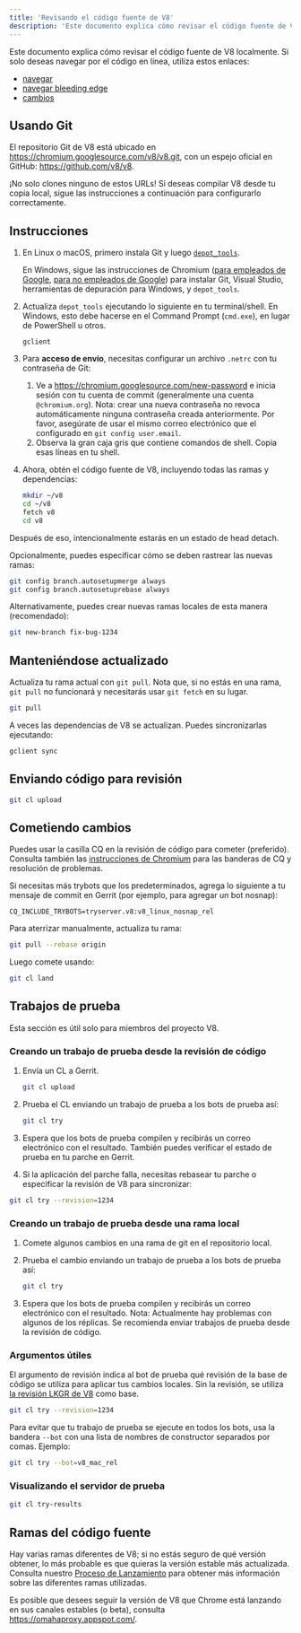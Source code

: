 ```yaml
---
title: 'Revisando el código fuente de V8'
description: 'Este documento explica cómo revisar el código fuente de V8 localmente.'
---
```

Este documento explica cómo revisar el código fuente de V8 localmente. Si solo deseas navegar por el código en línea, utiliza estos enlaces:

- [navegar](https://chromium.googlesource.com/v8/v8/)
- [navegar bleeding edge](https://chromium.googlesource.com/v8/v8/+/master)
- [cambios](https://chromium.googlesource.com/v8/v8/+log/master)

## Usando Git

El repositorio Git de V8 está ubicado en https://chromium.googlesource.com/v8/v8.git, con un espejo oficial en GitHub: https://github.com/v8/v8.

¡No solo clones ninguno de estos URLs! Si deseas compilar V8 desde tu copia local, sigue las instrucciones a continuación para configurarlo correctamente.

## Instrucciones

1. En Linux o macOS, primero instala Git y luego [`depot_tools`](https://commondatastorage.googleapis.com/chrome-infra-docs/flat/depot_tools/docs/html/depot_tools_tutorial.html#_setting_up).

    En Windows, sigue las instrucciones de Chromium ([para empleados de Google](https://goto.google.com/building-chrome-win), [para no empleados de Google](https://chromium.googlesource.com/chromium/src/+/master/docs/windows_build_instructions.md#Setting-up-Windows)) para instalar Git, Visual Studio, herramientas de depuración para Windows, y `depot_tools`.

2. Actualiza `depot_tools` ejecutando lo siguiente en tu terminal/shell. En Windows, esto debe hacerse en el Command Prompt (`cmd.exe`), en lugar de PowerShell u otros.

    ```
    gclient
    ```

3. Para **acceso de envío**, necesitas configurar un archivo `.netrc` con tu contraseña de Git:

    1. Ve a https://chromium.googlesource.com/new-password e inicia sesión con tu cuenta de commit (generalmente una cuenta `@chromium.org`). Nota: crear una nueva contraseña no revoca automáticamente ninguna contraseña creada anteriormente. Por favor, asegúrate de usar el mismo correo electrónico que el configurado en `git config user.email`.
    2. Observa la gran caja gris que contiene comandos de shell. Copia esas líneas en tu shell.

4. Ahora, obtén el código fuente de V8, incluyendo todas las ramas y dependencias:

    ```bash
    mkdir ~/v8
    cd ~/v8
    fetch v8
    cd v8
    ```

Después de eso, intencionalmente estarás en un estado de head detach.

Opcionalmente, puedes especificar cómo se deben rastrear las nuevas ramas:

```bash
git config branch.autosetupmerge always
git config branch.autosetuprebase always
```

Alternativamente, puedes crear nuevas ramas locales de esta manera (recomendado):

```bash
git new-branch fix-bug-1234
```

## Manteniéndose actualizado

Actualiza tu rama actual con `git pull`. Nota que, si no estás en una rama, `git pull` no funcionará y necesitarás usar `git fetch` en su lugar.

```bash
git pull
```

A veces las dependencias de V8 se actualizan. Puedes sincronizarlas ejecutando:

```bash
gclient sync
```

## Enviando código para revisión

```bash
git cl upload
```

## Cometiendo cambios

Puedes usar la casilla CQ en la revisión de código para cometer (preferido). Consulta también las [instrucciones de Chromium](https://chromium.googlesource.com/chromium/src/+/master/docs/infra/cq.md) para las banderas de CQ y resolución de problemas.

Si necesitas más trybots que los predeterminados, agrega lo siguiente a tu mensaje de commit en Gerrit (por ejemplo, para agregar un bot nosnap):

```
CQ_INCLUDE_TRYBOTS=tryserver.v8:v8_linux_nosnap_rel
```

Para aterrizar manualmente, actualiza tu rama:

```bash
git pull --rebase origin
```

Luego comete usando:

```bash
git cl land
```

## Trabajos de prueba

Esta sección es útil solo para miembros del proyecto V8.

### Creando un trabajo de prueba desde la revisión de código

1. Envía un CL a Gerrit.

    ```bash
    git cl upload
    ```

2. Prueba el CL enviando un trabajo de prueba a los bots de prueba así:

    ```bash
    git cl try
    ```

3. Espera que los bots de prueba compilen y recibirás un correo electrónico con el resultado. También puedes verificar el estado de prueba en tu parche en Gerrit.

4. Si la aplicación del parche falla, necesitas rebasear tu parche o especificar la revisión de V8 para sincronizar:

```bash
git cl try --revision=1234
```

### Creando un trabajo de prueba desde una rama local

1. Comete algunos cambios en una rama de git en el repositorio local.

2. Prueba el cambio enviando un trabajo de prueba a los bots de prueba así:

    ```bash
    git cl try
    ```

3. Espera que los bots de prueba compilen y recibirás un correo electrónico con el resultado. Nota: Actualmente hay problemas con algunos de los réplicas. Se recomienda enviar trabajos de prueba desde la revisión de código.

### Argumentos útiles

El argumento de revisión indica al bot de prueba qué revisión de la base de código se utiliza para aplicar tus cambios locales. Sin la revisión, se utiliza [la revisión LKGR de V8](https://v8-status.appspot.com/lkgr) como base.

```bash
git cl try --revision=1234
```

Para evitar que tu trabajo de prueba se ejecute en todos los bots, usa la bandera `--bot` con una lista de nombres de constructor separados por comas. Ejemplo:

```bash
git cl try --bot=v8_mac_rel
```

### Visualizando el servidor de prueba

```bash
git cl try-results
```

## Ramas del código fuente

Hay varias ramas diferentes de V8; si no estás seguro de qué versión obtener, lo más probable es que quieras la versión estable más actualizada. Consulta nuestro [Proceso de Lanzamiento](/docs/release-process) para obtener más información sobre las diferentes ramas utilizadas.

Es posible que desees seguir la versión de V8 que Chrome está lanzando en sus canales estables (o beta), consulta https://omahaproxy.appspot.com/.
